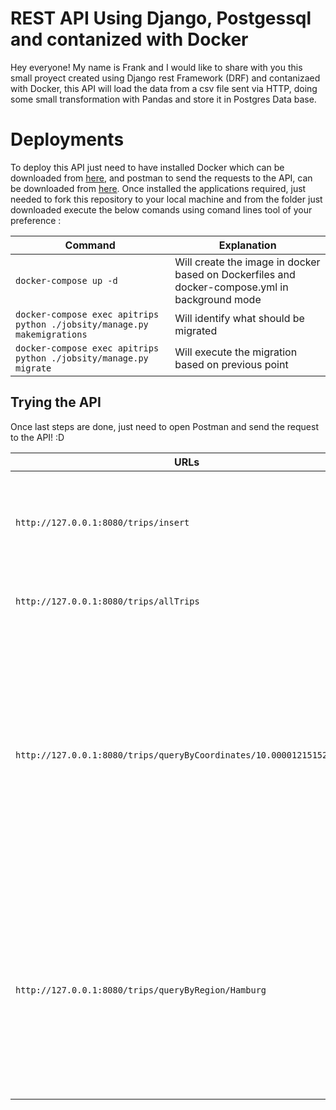# REST API Using Django, Postgessql and contanized with Docker

Hey everyone!
My name is Frank and I would like to share with you this small proyect created using Django rest Framework (DRF) and contanizaed with Docker, this API will load the data from a csv file sent via HTTP, doing some small transformation with Pandas and store it in Postgres Data base. 


# Deployments
To deploy this API just need to have installed Docker which can be downloaded from [here](https://www.docker.com/products/docker-desktop/), and postman to send the requests to the API, can be downloaded from [here](https://www.postman.com/).
Once installed the applications required, just needed to fork this repository to your local machine and from the folder just downloaded execute the below comands using comand lines tool of your preference :

|           Command                          |Explanation                         |
|----------------|-------------------------------|
|`docker-compose up -d`|Will create the image in docker based on Dockerfiles and docker-compose.yml in background mode          |
|`docker-compose exec apitrips python ./jobsity/manage.py makemigrations`          |Will identify what should be migrated            |
|`docker-compose exec apitrips python ./jobsity/manage.py migrate`          |Will execute the migration based on previous point|


## Trying the API

Once last steps are done, just need to open Postman and send the request to the API! :D

|          URLs                         |Description     |   Parameters                    |
|-------------|----------------------------|-----------------------|
|`http://127.0.0.1:8080/trips/insert`|Allow you to send the file to be loaded, please note tha the key is "file" lowercase.          | Key=file Value=file, this is a POST method and the file can be sent through Postman -> Body-->form-data|
|`http://127.0.0.1:8080/trips/allTrips`|Will return all trips inserted in the DB           | No parameters |
|`http://127.0.0.1:8080/trips/queryByCoordinates/10.00001215152/53.50` |will return a json file format with the weekly average number of trips by region and the coordinates given, noted that this method will return the average which is a float and the number of week in the year. | **longitud(Float)**: This this the Longitud of the coordinates, please be aware that must be in format *99.99999999999*. **latitud(Float)**: This this the Latitud of the coordinates, please be aware that must be in format *99.99999999999+* |
|`http://127.0.0.1:8080/trips/queryByRegion/Hamburg`|will return a json file format with the weekly average number of trips by region, noted that this method will return the average which is a float and the number of week in the year.|**region(Char)**:Name of the region|
